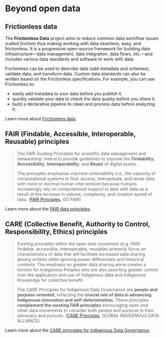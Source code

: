 # Beyond open data

## Frictionless data

The **Frictionless Data** project aims to reduce common data workflow issues (called *friction*) thus making working with data seamless, easy, and frictionless. It is a progressive open-source framework for building data infrastructure—data management, data integration, data flows, etc.—and includes various data standards and software to work with data.

Frictionless can be used to describe data (add metadata and schemas), validate data, and transform data. Custom data standards can also be written based on the Frictionless specifications. For example, you can use Frictionless to:
- easily add metadata to your data before you publish it.
- quickly validate your data to check the data quality before you share it.
- build a declarative pipeline to clean and process data before analyzing it.

Learn more about [Frictionless data](https://frictionlessdata.io/introduction/).

## FAIR (Findable, Accessible, Interoperable, Reusable) principles
> The FAIR Guiding Principles for scientific data management and stewardship’ intend to provide guidelines to improve the **Findability**, **Accessibility**, **Interoperability**, and **Reuse** of digital assets.
>
> The principles emphasise machine-actionability (i.e., the capacity of computational systems to find, access, interoperate, and reuse data with none or minimal human intervention) because humans increasingly rely on computational support to deal with data as a result of the increase in volume, complexity, and creation speed of data. ([FAIR Principles](https://www.go-fair.org/fair-principles/), GO FAIR)

Learn more about the [FAIR data principles](https://www.go-fair.org/fair-principles/).

## CARE (Collective Benefit, Authority to Control, Responsibility, Ethics) principles
>  Existing principles within the open data movement (e.g. FAIR: findable, accessible, interoperable, reusable) primarily focus on characteristics of data that will facilitate increased data sharing among entities while ignoring power differentials and historical contexts. The emphasis on greater data sharing alone creates a tension for Indigenous Peoples who are also asserting greater control over the application and use of Indigenous data and Indigenous Knowledge for collective benefit. 
>
>The CARE Principles for Indigenous Data Governance are **people and purpose-oriented**, reflecting the **crucial role of data in advancing Indigenous innovation and self-determination**. These principles **complement the existing FAIR principles** encouraging open and other data movements to consider both people and purpose in their advocacy and pursuits. ([CARE Principles](https://www.gida-global.org/care), GLOBAL INDIGENOUS DATA ALLIANCE)

Learn more about the [CARE principles for Indigenous Data Governance](https://www.gida-global.org/care).